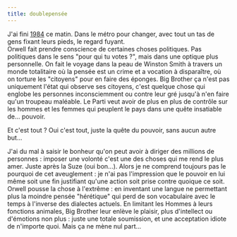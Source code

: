 ```yaml
---
title: doublepensée
---
```


J'ai fini [1984](http://www.online-literature.com/orwell/1984/) ce matin. Dans
le métro pour changer, avec tout un tas de gens fixant leurs pieds, le regard
fuyant.  
Orwell fait prendre conscience de certaines choses politiques. Pas politiques
dans le sens "pour qui tu votes ?", mais dans une optique plus personnelle. On
fait le voyage dans la peau de Winston Smith à travers un monde totalitaire où
la pensée est un crime et a vocation à disparaître, où on torture les
"citoyens" pour en faire des éponges. Big Brother ça n'est pas uniquement
l'état qui observe ses citoyens, c'est quelque chose qui englobe les personnes
inconsciemment ou contre leur gré jusqu'à n'en faire qu'un troupeau maléable.
Le Parti veut avoir de plus en plus de contrôle sur les hommes et les femmes
qui peuplent le pays dans une quête insatiable de... pouvoir.

Et c'est tout ? Oui c'est tout, juste la quête du pouvoir, sans aucun autre
but...

J'ai du mal à saisir le bonheur qu'on peut avoir à diriger des millions de
personnes : imposer une volonté c'est une des choses qui me rend le plus amer.
Juste après la Suze (oui bon...). Alors je ne comprend toujours pas le
pourquoi de cet aveuglement : je n'ai pas l'impression que le pouvoir en lui
même soit une fin justifiant qu'une action soit prise contre quoique ce soit.  
Orwell pousse la chose à l'extrême : en inventant une langue ne permettant
plus la moindre pensée "hérétique" qui perd de son vocabulaire avec le temps à
l'inverse des dialectes actuels. En limitant les Hommes à leurs fonctions
animales, Big Brother leur enlève le plaisir, plus d'intellect ou d'émotions
non plus : juste une totale soumission, et une acceptation idiote de n'importe
quoi. Mais ça ne mène nul part...

